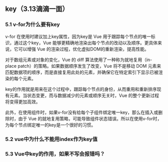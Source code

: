 

## key（3.13滴滴一面）

### 5.1 v-for为什么要有key

v-for 在使用时建议加上key属性，因为key是 Vue 用于跟踪每个节点的唯一标识，通过这个key，Vue 能够更精确地渲染出每个节点的改动以及顺序。更具体来说，它可以增强 Vue 的渲染过程，优化虚拟DOM的重新渲染，提高性能。

对于数组元素或对象的变化，Vue 的 diff 算法使用了一种称为就地复用（in-place patch）的策略。如果数据顺序发生了改变，Vue 将不是移动 DOM 元素来匹配数据项的顺序，而是直接复用此处的元素，并确保它在特定索引下显示已被渲染的每个元素。

key的作用就是用来在这个过程中，跟踪每个节点的身份，从而重用和重新排序现有元素。当状态变更，而与数据减少的元素或顺序无关时，Vue 的整个更新过程将变得更加高效。

此外，在使用组件时，如果v-for没有给每个子组件绑定唯一key，那么在插入或删除时，由于 Vue 的就地复用策略，可能导致组件状态错误。所以在使用v-for时，为每个节点绑定唯一的key是一个很好的习惯。

### 5.2 vue中为什么不能用index作为key值

### 5.3 Vue中key的作用，如果不写会报错吗？